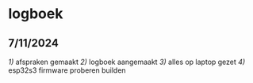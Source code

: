 # logboek

## 7/11/2024 

*1)* afspraken gemaakt *2)* logboek aangemaakt *3)* alles op laptop gezet *4)* esp32s3 firmware proberen builden
